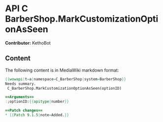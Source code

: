 # API C BarberShop.MarkCustomizationOptionAsSeen

**Contributor:** KethoBot

## Content

The following content is in MediaWiki markdown format:

```mediawiki
{{wowapi|t=a|namespace=C_BarberShop|system=BarberShop}}
Needs summary.
 C_BarberShop.MarkCustomizationOptionAsSeen(optionID)

==Arguments==
:;optionID:{{apitype|number}}

==Patch changes==
* {{Patch 9.1.5|note=Added.}}
```